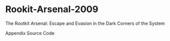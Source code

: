 # Rookit-Arsenal-2009
The Rootkit Arsenal: Escape and Evasion in the Dark Corners of the System

Appendix Source Code
